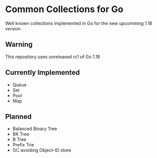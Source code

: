 # Common Collections for Go

Well known collections implemented in Go for the new upcomming 1.18 version

## Warning

This repository uses unreleased rc1 of Go 1.18

## Currently Implemented

- Queue
- Set
- Pool
- Map

## Planned

- Balanced Binary Tree
- BK Tree
- B Tree
- Prefix Trie
- GC avoiding Object-ID store
